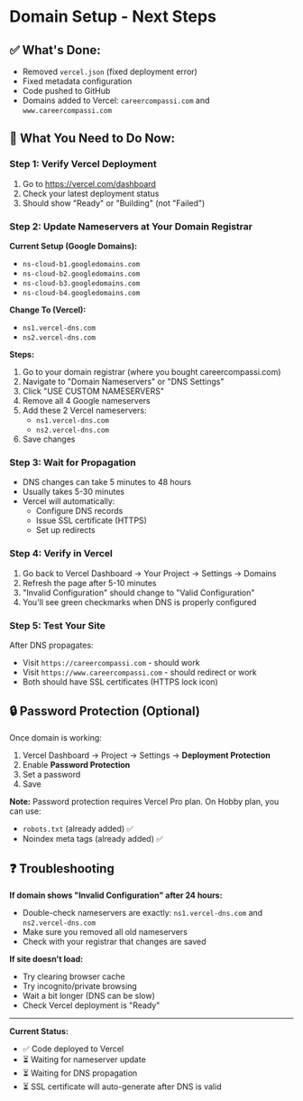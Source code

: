 # Domain Setup - Next Steps

## ✅ What's Done:
- Removed `vercel.json` (fixed deployment error)
- Fixed metadata configuration
- Code pushed to GitHub
- Domains added to Vercel: `careercompassi.com` and `www.careercompassi.com`

## 🔧 What You Need to Do Now:

### Step 1: Verify Vercel Deployment
1. Go to https://vercel.com/dashboard
2. Check your latest deployment status
3. Should show "Ready" or "Building" (not "Failed")

### Step 2: Update Nameservers at Your Domain Registrar

**Current Setup (Google Domains):**
- `ns-cloud-b1.googledomains.com`
- `ns-cloud-b2.googledomains.com`
- `ns-cloud-b3.googledomains.com`
- `ns-cloud-b4.googledomains.com`

**Change To (Vercel):**
- `ns1.vercel-dns.com`
- `ns2.vercel-dns.com`

**Steps:**
1. Go to your domain registrar (where you bought careercompassi.com)
2. Navigate to "Domain Nameservers" or "DNS Settings"
3. Click "USE CUSTOM NAMESERVERS"
4. Remove all 4 Google nameservers
5. Add these 2 Vercel nameservers:
   - `ns1.vercel-dns.com`
   - `ns2.vercel-dns.com`
6. Save changes

### Step 3: Wait for Propagation
- DNS changes can take 5 minutes to 48 hours
- Usually takes 5-30 minutes
- Vercel will automatically:
  - Configure DNS records
  - Issue SSL certificate (HTTPS)
  - Set up redirects

### Step 4: Verify in Vercel
1. Go back to Vercel Dashboard → Your Project → Settings → Domains
2. Refresh the page after 5-10 minutes
3. "Invalid Configuration" should change to "Valid Configuration"
4. You'll see green checkmarks when DNS is properly configured

### Step 5: Test Your Site
After DNS propagates:
- Visit `https://careercompassi.com` - should work
- Visit `https://www.careercompassi.com` - should redirect or work
- Both should have SSL certificates (HTTPS lock icon)

## 🔒 Password Protection (Optional)

Once domain is working:
1. Vercel Dashboard → Project → Settings → **Deployment Protection**
2. Enable **Password Protection**
3. Set a password
4. Save

**Note:** Password protection requires Vercel Pro plan. On Hobby plan, you can use:
- `robots.txt` (already added) ✅
- Noindex meta tags (already added) ✅

## ❓ Troubleshooting

**If domain shows "Invalid Configuration" after 24 hours:**
- Double-check nameservers are exactly: `ns1.vercel-dns.com` and `ns2.vercel-dns.com`
- Make sure you removed all old nameservers
- Check with your registrar that changes are saved

**If site doesn't load:**
- Try clearing browser cache
- Try incognito/private browsing
- Wait a bit longer (DNS can be slow)
- Check Vercel deployment is "Ready"

---

**Current Status:**
- ✅ Code deployed to Vercel
- ⏳ Waiting for nameserver update
- ⏳ Waiting for DNS propagation
- ⏳ SSL certificate will auto-generate after DNS is valid

